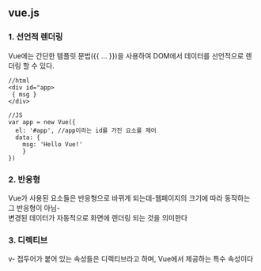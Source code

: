 vue.js
------
### 1. 선언적 렌더링   
Vue에는 간단한 템플릿 문법({{ ... }})을 사용하여 DOM에서 데이터를 선언적으로 렌더링 할 수 있다.   
```
//html
<div id="app>   
 { msg }
</div>
```
```
//JS
var app = new Vue({
  el: '#app', //app이라는 id를 가진 요소를 제어
  data: {
    msg: 'Hello Vue!'
    }
})
```   
### 2. 반응형   
Vue가 사용된 요소들은 반응형으로 바뀌게 되는데-웹페이지의 크기에 따라 동작하는 그 반응형이 아님-   
변경된 데이터가 자동적으로 화면에 렌더링 되는 것을 의미한다   
### 3. 디렉티브   
v- 접두어가 붙어 있는 속성들은 디렉티브라고 하며, Vue에서 제공하는 특수 속성이다
